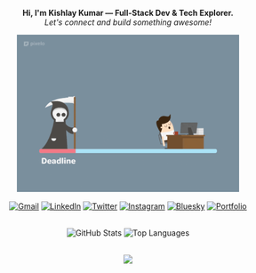 <p align="center">
  <b>Hi, I'm Kishlay Kumar — Full-Stack Dev & Tech Explorer.</b><br>
  <em>Let's connect and build something awesome!</em>
</p>

<p align="center">
  <img src="gooo.gif" alt="Fun GIF" width="400"/>
</p>

<p align="center">
  <a href="mailto:kkishlay502@gmail.com" title="Email"><img src="https://img.icons8.com/fluency/48/gmail-new.png" width="32" alt="Gmail"/></a>
  <a href="https://linkedin.com/in/kishlaykumar1" title="LinkedIn"><img src="https://img.icons8.com/color/48/linkedin.png" width="32" alt="LinkedIn"/></a>
  <a href="https://twitter.com/kishlay_012" title="Twitter"><img src="https://img.icons8.com/color/48/twitter--v1.png" width="32" alt="Twitter"/></a>
  <a href="https://instagram.com/kishlay_012" title="Instagram"><img src="https://img.icons8.com/color/48/instagram-new.png" width="32" alt="Instagram"/></a>
  <a href="https://bsky.app/profile/kishlay1.bsky.social" title="Bluesky"><img src="https://www.google.com/url?sa=i&url=https%3A%2F%2Fcommons.wikimedia.org%2Fwiki%2FFile%3ABluesky_Logo.svg&psig=AOvVaw3d8vos5z65G4w4kWCWB6NM&ust=1750789934425000&source=images&cd=vfe&opi=89978449&ved=0CBQQjRxqFwoTCKjT_OWWiI4DFQAAAAAdAAAAABAg" width="32" alt="Bluesky"/></a>
  <a href="https://kishlaykumar.onrender.com" title="Portfolio"><img src="https://img.icons8.com/ios-filled/50/domain.png" width="32" alt="Portfolio"/></a>
</p>

<br>

<div align="center">
  <img 
    src="https://github-readme-stats.vercel.app/api?username=innovatewithkishlay&show_icons=true&count_private=true&include_all_commits=true&theme=radical&hide_border=true" 
    height="180" 
    alt="GitHub Stats" 
  />
  <img 
    src="https://github-readme-stats.vercel.app/api/top-langs/?username=innovatewithkishlay&layout=compact&langs_count=8&theme=radical&hide_border=true&hide=html,css" 
    height="180" 
    alt="Top Languages" 
  />
</div>

<br>

<p align="center">
  <img src="https://capsule-render.vercel.app/api?type=waving&color=gradient&height=100&section=footer"/>
</p>
